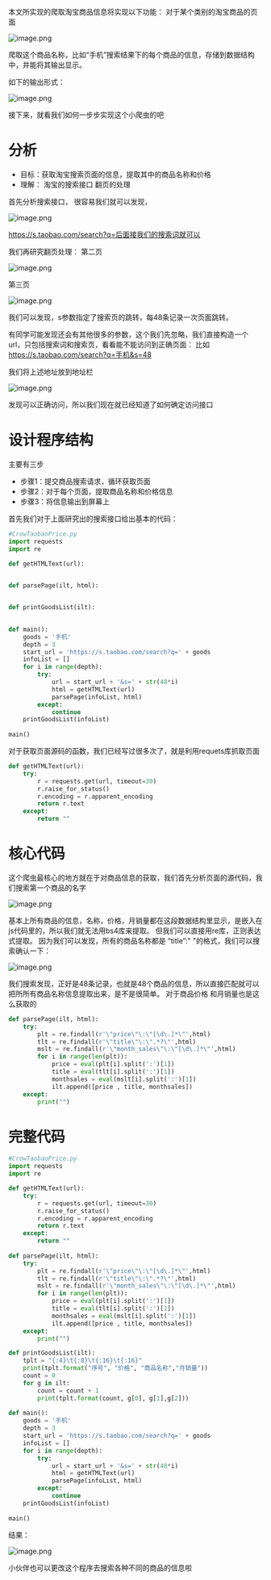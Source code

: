 本文所实现的爬取淘宝商品信息将实现以下功能：
对于某个类别的淘宝商品的页面

![image.png](http://upload-images.jianshu.io/upload_images/1234352-dffd38569e8b7df5.png?imageMogr2/auto-orient/strip%7CimageView2/2/w/1240)

爬取这个商品名称，比如“手机”搜索结果下的每个商品的信息，存储到数据结构中，并能将其输出显示。

如下的输出形式：

![image.png](http://upload-images.jianshu.io/upload_images/1234352-6a14f1c6edf53eb9.png?imageMogr2/auto-orient/strip%7CimageView2/2/w/1240)


接下来，就看我们如何一步步实现这个小爬虫的吧

# 分析
- 目标：获取淘宝搜索页面的信息，提取其中的商品名称和价格
- 理解：
淘宝的搜索接口
翻页的处理

首先分析搜索接口，
很容易我们就可以发现，

![image.png](http://upload-images.jianshu.io/upload_images/1234352-a84e471800ccd679.png?imageMogr2/auto-orient/strip%7CimageView2/2/w/1240)

https://s.taobao.com/search?q=后面接我们的搜索词就可以

我们再研究翻页处理：
第二页

![image.png](http://upload-images.jianshu.io/upload_images/1234352-ff1d89426aefc59a.png?imageMogr2/auto-orient/strip%7CimageView2/2/w/1240)

第三页

![image.png](http://upload-images.jianshu.io/upload_images/1234352-365f92e01c5eebf6.png?imageMogr2/auto-orient/strip%7CimageView2/2/w/1240)

我们可以发现，s参数指定了搜索页的跳转，每48条记录一次页面跳转。

有同学可能发现还会有其他很多的参数，这个我们先忽略，我们直接构造一个url，只包括搜索词和搜索页，看看能不能访问到正确页面：
比如
https://s.taobao.com/search?q=手机&s=48

我们将上述地址放到地址栏

![image.png](http://upload-images.jianshu.io/upload_images/1234352-6ebe2858e3bbe54d.png?imageMogr2/auto-orient/strip%7CimageView2/2/w/1240)

发现可以正确访问，所以我们现在就已经知道了如何确定访问接口

# 设计程序结构

主要有三步
- 步骤1：提交商品搜索请求，循环获取页面
- 步骤2：对于每个页面，提取商品名称和价格信息
- 步骤3：将信息输出到屏幕上

首先我们对于上面研究出的搜索接口给出基本的代码：
```python
#CrowTaobaoPrice.py
import requests
import re

def getHTMLText(url):

    
def parsePage(ilt, html):


def printGoodsList(ilt):

        
def main():
    goods = '手机'
    depth = 3
    start_url = 'https://s.taobao.com/search?q=' + goods
    infoList = []
    for i in range(depth):
        try:
            url = start_url + '&s=' + str(48*i)
            html = getHTMLText(url)
            parsePage(infoList, html)
        except:
            continue
    printGoodsList(infoList)
    
main()
```

对于获取页面源码的函数，我们已经写过很多次了，就是利用requets库抓取页面

```python
def getHTMLText(url):
    try:
        r = requests.get(url, timeout=30)
        r.raise_for_status()
        r.encoding = r.apparent_encoding
        return r.text
    except:
        return ""
```

# 核心代码
这个爬虫最核心的地方就在于对商品信息的获取，我们首先分析页面的源代码，我们搜索第一个商品的名字


![image.png](http://upload-images.jianshu.io/upload_images/1234352-94b39b052217a474.png?imageMogr2/auto-orient/strip%7CimageView2/2/w/1240)

基本上所有商品的信息，名称，价格，月销量都在这段数据结构里显示，是嵌入在js代码里的，所以我们就无法用bs4库来提取。
但我们可以直接用re库，正则表达式提取。
因为我们可以发现，所有的商品名称都是
“title”:"   "的格式，我们可以搜索确认一下：

![image.png](http://upload-images.jianshu.io/upload_images/1234352-912719b9eeeb6a16.png?imageMogr2/auto-orient/strip%7CimageView2/2/w/1240)

我们搜索发现，正好是48条记录，也就是48个商品的信息，所以直接匹配就可以把所所有商品名称信息提取出来，是不是很简单。
对于商品价格 和月销量也是这么获取的

```python
def parsePage(ilt, html):
    try:
        plt = re.findall(r'\"price\"\:\"[\d\.]*\"',html)
        tlt = re.findall(r'\"title\"\:\".*?\"',html)
        mslt = re.findall(r'\"month_sales\"\:\"[\d\.]*\"',html)
        for i in range(len(plt)):
            price = eval(plt[i].split(':')[1])
            title = eval(tlt[i].split(':')[1])
            monthsales = eval(mslt[i].split(':')[1])
            ilt.append([price , title, monthsales])
    except:
        print("")
```

# 完整代码
```python
#CrowTaobaoPrice.py
import requests
import re

def getHTMLText(url):
    try:
        r = requests.get(url, timeout=30)
        r.raise_for_status()
        r.encoding = r.apparent_encoding
        return r.text
    except:
        return ""
    
def parsePage(ilt, html):
    try:
        plt = re.findall(r'\"price\"\:\"[\d\.]*\"',html)
        tlt = re.findall(r'\"title\"\:\".*?\"',html)
        mslt = re.findall(r'\"month_sales\"\:\"[\d\.]*\"',html)
        for i in range(len(plt)):
            price = eval(plt[i].split(':')[1])
            title = eval(tlt[i].split(':')[1])
            monthsales = eval(mslt[i].split(':')[1])
            ilt.append([price , title, monthsales])
    except:
        print("")

def printGoodsList(ilt):
    tplt = "{:4}\t{:8}\t{:16}\t{:16}"
    print(tplt.format("序号", "价格", "商品名称","月销量"))
    count = 0
    for g in ilt:
        count = count + 1
        print(tplt.format(count, g[0], g[1],g[2]))
        
def main():
    goods = '手机'
    depth = 3
    start_url = 'https://s.taobao.com/search?q=' + goods
    infoList = []
    for i in range(depth):
        try:
            url = start_url + '&s=' + str(48*i)
            html = getHTMLText(url)
            parsePage(infoList, html)
        except:
            continue
    printGoodsList(infoList)
    
main()

```

结果：

![image.png](http://upload-images.jianshu.io/upload_images/1234352-6edb30e925a73959.png?imageMogr2/auto-orient/strip%7CimageView2/2/w/1240)


小伙伴也可以更改这个程序去搜索各种不同的商品的信息啦
